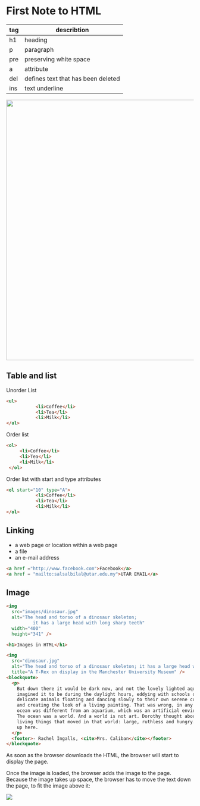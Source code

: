 # First Note to HTML



| tag          |  describtion |
| --- | --- |
| h1       | heading |
| p        | paragraph    |
| pre     | preserving white space |
| a       | attribute    |
| del | defines text that has been deleted |
| ins | text underline |



<div align="center">
    <img src="https://github.com/kiaky0/Programming/assets/109141627/f0f311d1-abe3-45d4-8d31-64374ae1cdb4" width="700px">
</div>

## Table and list


Unorder List

```html
<ul>
           <li>Coffee</li>
           <li>Tea</li>
           <li>Milk</li>
</ul>

```

Order list

```html
<ol>
     <li>Coffee</li>
     <li>Tea</li>
     <li>Milk</li>
 </ol>
```

Order list with start and type attributes

```html
<ol start="10" type="A">
           <li>Coffee</li>
           <li>Tea</li>
           <li>Milk</li>
</ol>
```

## Linking

- a web page or location within a web page
- a file
- an e-mail address


```html
<a href ="http://www.facebook.com">Facebook</a>
<a href = "mailto:salsalbilal@utar.edu.my">UTAR EMAIL</a>
```

## Image

```html
<img
  src="images/dinosaur.jpg"
  alt="The head and torso of a dinosaur skeleton;
          it has a large head with long sharp teeth"
  width="400"
  height="341" />
```

```html
<h1>Images in HTML</h1>

<img
  src="dinosaur.jpg"
  alt="The head and torso of a dinosaur skeleton; it has a large head with long sharp teeth"
  title="A T-Rex on display in the Manchester University Museum" />
<blockquote>
  <p>
    But down there it would be dark now, and not the lovely lighted aquarium she
    imagined it to be during the daylight hours, eddying with schools of tiny,
    delicate animals floating and dancing slowly to their own serene currents
    and creating the look of a living painting. That was wrong, in any case. The
    ocean was different from an aquarium, which was an artificial environment.
    The ocean was a world. And a world is not art. Dorothy thought about the
    living things that moved in that world: large, ruthless and hungry. Like us
    up here.
  </p>
  <footer>- Rachel Ingalls, <cite>Mrs. Caliban</cite></footer>
</blockquote>

```

As soon as the browser downloads the HTML, the browser will start to display the page.

Once the image is loaded, the browser adds the image to the page. Because the image takes up space, the browser has to move the text down the page, to fit the image above it:



<img align="centre" src="https://github.com/kiaky0/Programming/assets/109141627/ebe35ac7-3b80-4d2b-8095-11add000b5d1">














